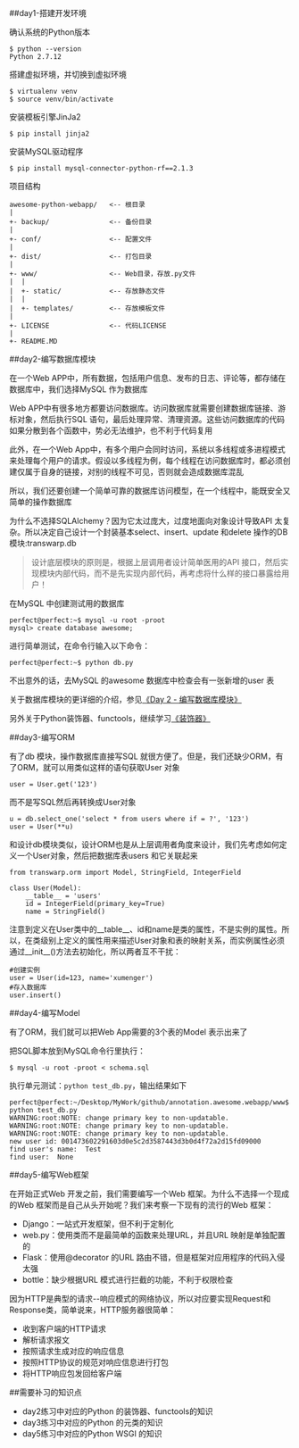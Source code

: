 ##day1-搭建开发环境

确认系统的Python版本

```
$ python --version
Python 2.7.12
```

搭建虚拟环境，并切换到虚拟环境

```
$ virtualenv venv
$ source venv/bin/activate
```

安装模板引擎JinJa2

```
$ pip install jinja2
```

安装MySQL驱动程序

```
$ pip install mysql-connector-python-rf==2.1.3
```

项目结构

```
awesome-python-webapp/   <-- 根目录
|
+- backup/               <-- 备份目录
|
+- conf/                 <-- 配置文件
|
+- dist/                 <-- 打包目录
|
+- www/                  <-- Web目录，存放.py文件
|  |
|  +- static/            <-- 存放静态文件
|  |
|  +- templates/         <-- 存放模板文件
|
+- LICENSE               <-- 代码LICENSE
|
+- README.MD
```

##day2-编写数据库模块

在一个Web APP中，所有数据，包括用户信息、发布的日志、评论等，都存储在数据库中，我们选择MySQL 作为数据库

Web APP中有很多地方都要访问数据库。访问数据库就需要创建数据库链接、游标对象，然后执行SQL 语句，最后处理异常、清理资源。这些访问数据库的代码如果分散到各个函数中，势必无法维护，也不利于代码复用

此外，在一个Web App中，有多个用户会同时访问，系统以多线程或多进程模式来处理每个用户的请求。假设以多线程为例，每个线程在访问数据库时，都必须创建仅属于自身的链接，对别的线程不可见，否则就会造成数据库混乱

所以，我们还要创建一个简单可靠的数据库访问模型，在一个线程中，能既安全又简单的操作数据库

为什么不选择SQLAlchemy？因为它太过庞大，过度地面向对象设计导致API 太复杂。所以决定自己设计一个封装基本select、insert、update 和delete 操作的DB 模块:transwarp.db

>设计底层模块的原则是，根据上层调用者设计简单医用的API 接口，然后实现模块内部代码，而不是先实现内部代码，再考虑将什么样的接口暴露给用户！

在MySQL 中创建测试用的数据库

```
perfect@perfect:~$ mysql -u root -proot
mysql> create database awesome;
```

进行简单测试，在命令行输入以下命令：

```
perfect@perfect:~$ python db.py
```

不出意外的话，去MySQL 的awesome 数据库中检查会有一张新增的user 表

关于数据库模块的更详细的介绍，参见[《Day 2 - 编写数据库模块》](http://www.liaoxuefeng.com/wiki/001374738125095c955c1e6d8bb493182103fac9270762a000/0013976160374750f95bd09087744569be5aae6160c8351000)

另外关于Python装饰器、functools，继续学习[《装饰器》](http://www.liaoxuefeng.com/wiki/001374738125095c955c1e6d8bb493182103fac9270762a000/001386819879946007bbf6ad052463ab18034f0254bf355000)

##day3-编写ORM

有了db 模块，操作数据库直接写SQL 就很方便了。但是，我们还缺少ORM，有了ORM，就可以用类似这样的语句获取User 对象

```
user = User.get('123')
```

而不是写SQL然后再转换成User对象

```
u = db.select_one('select * from users where if = ?', '123')
user = User(**u)
```

和设计db模块类似，设计ORM也是从上层调用者角度来设计，我们先考虑如何定义一个User对象，然后把数据库表users 和它关联起来

```
from transwarp.orm import Model, StringField, IntegerField

class User(Model):
    __table__ = 'users'
    id = IntegerField(primary_key=True)
    name = StringField()
```

注意到定义在User类中的\_\_table\_\_、id和name是类的属性，不是实例的属性。所以，在类级别上定义的属性用来描述User对象和表的映射关系，而实例属性必须通过\_\_init\_\_()方法去初始化，所以两者互不干扰：

```
#创建实例
user = User(id=123, name='xumenger')
#存入数据库
user.insert()
```

##day4-编写Model

有了ORM，我们就可以把Web App需要的3个表的Model 表示出来了

把SQL脚本放到MySQL命令行里执行：

```
$ mysql -u root -proot < schema.sql
```

执行单元测试：`python test_db.py`，输出结果如下

```
perfect@perfect:~/Desktop/MyWork/github/annotation.awesome.webapp/www$ python test_db.py 
WARNING:root:NOTE: change primary key to non-updatable.
WARNING:root:NOTE: change primary key to non-updatable.
WARNING:root:NOTE: change primary key to non-updatable.
new user id: 001473602291603d0e5c2d3587443d3b0d4f72a2d15fd09000
find user's name:  Test
find user:  None
```

##day5-编写Web框架

在开始正式Web 开发之前，我们需要编写一个Web 框架。为什么不选择一个现成的Web 框架而是自己从头开始呢？我们来考察一下现有的流行的Web 框架：

* Django：一站式开发框架，但不利于定制化
* web.py：使用类而不是最简单的函数来处理URL，并且URL 映射是单独配置的
* Flask：使用@decorator 的URL 路由不错，但是框架对应用程序的代码入侵太强
* bottle：缺少根据URL 模式进行拦截的功能，不利于权限检查

因为HTTP是典型的请求--响应模式的网络协议，所以对应要实现Request和Response类，简单说来，HTTP服务器很简单：

* 收到客户端的HTTP请求
* 解析请求报文
* 按照请求生成对应的响应信息
* 按照HTTP协议的规范对响应信息进行打包
* 将HTTP响应包发回给客户端

##需要补习的知识点

* day2练习中对应的Python 的装饰器、functools的知识
* day3练习中对应的Python 的元类的知识
* day5练习中对应的Python WSGI 的知识
